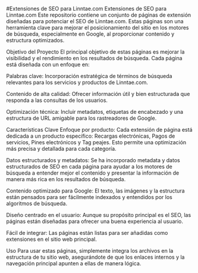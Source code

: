 #Extensiones de SEO para Linntae.com
Extensiones de SEO para Linntae.com
Este repositorio contiene un conjunto de páginas de extensión diseñadas para potenciar el SEO de Linntae.com. Estas páginas son una herramienta clave para mejorar el posicionamiento del sitio en los motores de búsqueda, especialmente en Google, al proporcionar contenido y estructura optimizados.

Objetivo del Proyecto
El principal objetivo de estas páginas es mejorar la visibilidad y el rendimiento en los resultados de búsqueda. Cada página está diseñada con un enfoque en:

Palabras clave: Incorporación estratégica de términos de búsqueda relevantes para los servicios y productos de Linntae.com.

Contenido de alta calidad: Ofrecer información útil y bien estructurada que responda a las consultas de los usuarios.

Optimización técnica: Incluir metadatos, etiquetas de encabezado y una estructura de URL amigable para los rastreadores de Google.

Características Clave
Enfoque por producto: Cada extensión de página está dedicada a un producto específico: Recargas electrónicas, Pagos de servicios, Pines electrónicos y Tag peajes. Esto permite una optimización más precisa y detallada para cada categoría.

Datos estructurados y metadatos: Se ha incorporado metadata y datos estructurados de SEO en cada página para ayudar a los motores de búsqueda a entender mejor el contenido y presentar la información de manera más rica en los resultados de búsqueda.

Contenido optimizado para Google: El texto, las imágenes y la estructura están pensados para ser fácilmente indexados y entendidos por los algoritmos de búsqueda.

Diseño centrado en el usuario: Aunque su propósito principal es el SEO, las páginas están diseñadas para ofrecer una buena experiencia al usuario.

Fácil de integrar: Las páginas están listas para ser añadidas como extensiones en el sitio web principal.

Uso
Para usar estas páginas, simplemente integra los archivos en la estructura de tu sitio web, asegurándote de que los enlaces internos y la navegación principal apunten a ellas de manera lógica.
